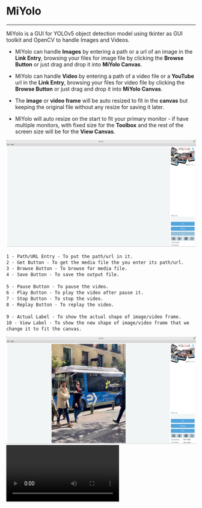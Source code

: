 # MiYolo
___
MiYolo is a GUI for YOLOv5 object detection model using tkinter as GUI toolkit and OpenCV to handle Images and Videos.

- MiYolo can handle **Images** by entering a path or a url of an image in the **Link Entry**, browsing your files for image file by clicking the **Browse Button** or just drag and drop it into **MiYolo Canvas**.

- MiYolo can handle **Video** by entering a path of a video file or a **YouTube** url in the **Link Entry**, browsing your files for video file by clicking the **Browse Button** or just drag and drop it into **MiYolo Canvas**.

- The **image** or **video frame** will be auto resized to fit in the **canvas** but keeping the original file without any resize for saving it later.

- MiYolo will auto resize on the start to fit your primary monitor - if have multiple monitors, with fixed size for the **Toolbox** and the rest of the screen size will be for the **View Canvas**.

![1.png](assets/readme/1.png)

    1 - Path/URL Entry - To put the path/url in it.
    2 - Get Button - To get the media file the you enter its path/url.
    3 - Browse Button - To browse for media file.
    4 - Save Button - To save the output file.
    
    5 - Pause Button - To pause the video.
    6 - Play Button - To play the video after pause it.
    7 - Stop Button - To stop the video.
    8 - Replay Button - To replay the video.
    
    9 - Actual Label - To show the actual shape of image/video frame.
    10 - View Label - To show the new shape of image/video frame that we change it to fit the canvas.

![2.png](assets/readme/2.png)
![Demo](assets/readme/1.m4v)
